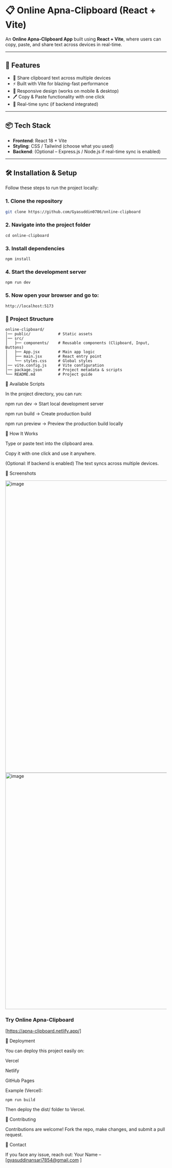 # 📋 Online Apna-Clipboard (React + Vite)

An **Online Apna-Clipboard App** built using **React + Vite**, where users can copy, paste, and share text across devices in real-time.  

---

## 🚀 Features
- 🔗 Share clipboard text across multiple devices  
- ⚡ Built with Vite for blazing-fast performance  
- 📱 Responsive design (works on mobile & desktop)  
- 🖊️ Copy & Paste functionality with one click  
- 🔄 Real-time sync (if backend integrated)  

---

## 📦 Tech Stack
- **Frontend**: React 18 + Vite  
- **Styling**: CSS / Tailwind (choose what you used)  
- **Backend**: (Optional – Express.js / Node.js if real-time sync is enabled)  

---

## 🛠️ Installation & Setup

Follow these steps to run the project locally:

### 1. Clone the repository
```bash
git clone https://github.com/Gyasuddin0786/online-clipboard
```
### 2. Navigate into the project folder
```
cd online-clipboard
```
### 3. Install dependencies
```
npm install
```
### 4. Start the development server
```
npm run dev
```
### 5. Now open your browser and go to:
```
http://localhost:5173
```
### 📂 Project Structure
```
online-clipboard/
│── public/            # Static assets
│── src/
│   ├── components/    # Reusable components (Clipboard, Input, Buttons)
│   ├── App.jsx        # Main app logic
│   ├── main.jsx       # React entry point
│   └── styles.css     # Global styles
│── vite.config.js     # Vite configuration
│── package.json       # Project metadata & scripts
└── README.md          # Project guide
```
📜 Available Scripts

In the project directory, you can run:

npm run dev → Start local development server

npm run build → Create production build

npm run preview → Preview the production build locally

🎯 How It Works

Type or paste text into the clipboard area.

Copy it with one click and use it anywhere.

(Optional: If backend is enabled) The text syncs across multiple devices.

📸 Screenshots

<img width="1839" height="912" alt="image" src="https://github.com/user-attachments/assets/30a04c33-a7a6-42d7-b087-ed4bb11aaa7b" />


<img width="1842" height="738" alt="image" src="https://github.com/user-attachments/assets/ecbb65a0-db8a-4b8b-ae7b-f5091cc26737" />

### Try Online  Apna-Clipboard
[https://apna-clipboard.netlify.app/]


🚀 Deployment

You can deploy this project easily on:

Vercel

Netlify

GitHub Pages

Example (Vercel):
```
npm run build
```
Then deploy the dist/ folder to Vercel.

🤝 Contributing

Contributions are welcome!
Fork the repo, make changes, and submit a pull request.

📧 Contact

If you face any issue, reach out:
Your Name – [gyasuddinansari7854@gmail.com
]
